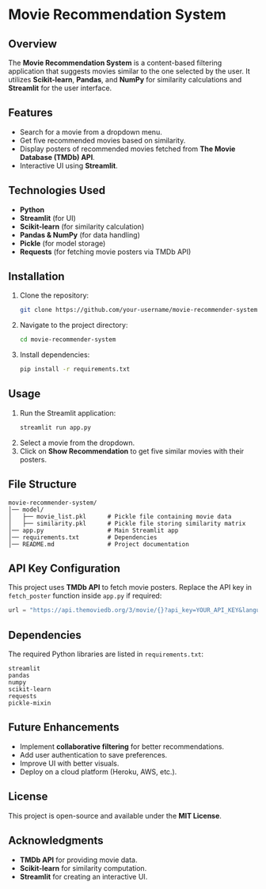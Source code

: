 # Movie Recommendation System

## Overview
The **Movie Recommendation System** is a content-based filtering application that suggests movies similar to the one selected by the user. It utilizes **Scikit-learn**, **Pandas**, and **NumPy** for similarity calculations and **Streamlit** for the user interface.

## Features
- Search for a movie from a dropdown menu.
- Get five recommended movies based on similarity.
- Display posters of recommended movies fetched from **The Movie Database (TMDb) API**.
- Interactive UI using **Streamlit**.

## Technologies Used
- **Python**
- **Streamlit** (for UI)
- **Scikit-learn** (for similarity calculation)
- **Pandas & NumPy** (for data handling)
- **Pickle** (for model storage)
- **Requests** (for fetching movie posters via TMDb API)

## Installation

1. Clone the repository:
   ```bash
   git clone https://github.com/your-username/movie-recommender-system.git
   ```
2. Navigate to the project directory:
   ```bash
   cd movie-recommender-system
   ```
3. Install dependencies:
   ```bash
   pip install -r requirements.txt
   ```

## Usage

1. Run the Streamlit application:
   ```bash
   streamlit run app.py
   ```
2. Select a movie from the dropdown.
3. Click on **Show Recommendation** to get five similar movies with their posters.

## File Structure
```
movie-recommender-system/
│── model/
│   ├── movie_list.pkl      # Pickle file containing movie data
│   ├── similarity.pkl      # Pickle file storing similarity matrix
│── app.py                  # Main Streamlit app
│── requirements.txt        # Dependencies
│── README.md               # Project documentation
```

## API Key Configuration
This project uses **TMDb API** to fetch movie posters. Replace the API key in `fetch_poster` function inside `app.py` if required:
```python
url = "https://api.themoviedb.org/3/movie/{}?api_key=YOUR_API_KEY&language=en-US".format(movie_id)
```

## Dependencies
The required Python libraries are listed in `requirements.txt`:
```
streamlit
pandas
numpy
scikit-learn
requests
pickle-mixin
```

## Future Enhancements
- Implement **collaborative filtering** for better recommendations.
- Add user authentication to save preferences.
- Improve UI with better visuals.
- Deploy on a cloud platform (Heroku, AWS, etc.).

## License
This project is open-source and available under the **MIT License**.

## Acknowledgments
- **TMDb API** for providing movie data.
- **Scikit-learn** for similarity computation.
- **Streamlit** for creating an interactive UI.

